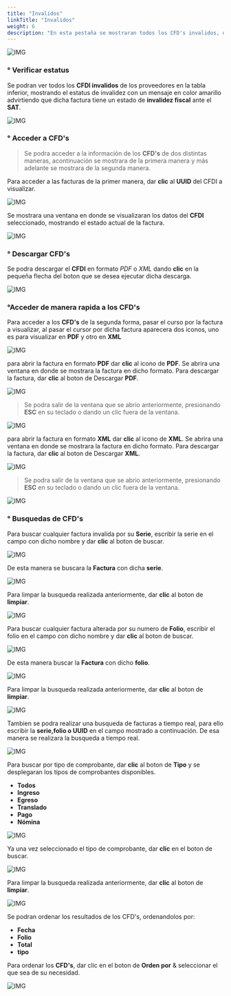 ```yaml
---
title: "Invalidos"
linkTitle: "Invalidos"
weight: 6
description: "En esta pestaña se mostraran todos los CFD's invalidos, de tal manera que no tienen validez fiscal ante el SAT."
---
```



![IMG](inicio.png)

### ° Verificar estatus
Se podran ver todos los **CFDI invalidos** de los proveedores en la tabla inferior, mostrando el estatus de invalidez con un mensaje en color amarillo advirtiendo que dicha factura tiene un estado de **invalidez fiscal** ante el **SAT**.

![IMG](estatus.png)

### ° Acceder a CFD's
> Se podra acceder a la información de los **CFD's** de dos distintas maneras, acontinuación se mostrara de la primera manera y más adelante se mostrara de la segunda manera.

Para acceder a las facturas de la primer manera, dar **clic** al **UUID** del CFDI a visualizar.

![IMG](uuid.png)

Se mostrara una ventana en donde se visualizaran los datos del **CFDI** seleccionado, mostrando el estado actual de la factura.

![IMG](uuid_abierto.png)


### ° Descargar CFD's
Se podra descargar el **CFDI** en formato *PDF* o *XML* dando **clic** en la pequeña flecha del boton que se desea ejecutar dicha descarga.

![IMG](descargas.png)

### °Acceder de manera rapida a los CFD's

Para acceder a los **CFD's** de la segunda forma, pasar el curso por la factura a visualizar, al pasar el cursor por dicha factura aparecera dos iconos, uno es para visualizar en **PDF** y otro en **XML**

![IMG](formatos.png)

para abrir la factura en formato **PDF** dar **clic** al icono de **PDF**. Se abrira una ventana en donde se mostrara la factura en dicho formato. Para descargar la factura, dar **clic** al boton de Descargar **PDF**.

![IMG](pdf.png)

> Se podra salir de la ventana que se abrio anteriormente, presionando **ESC** en su teclado o dando un clic fuera de la ventana.

![IMG](esc.png)

para abrir la factura en formato **XML** dar **clic** al icono de **XML**. Se abrira una ventana en donde se mostrara la factura en dicho formato. Para descargar la factura, dar **clic** al boton de Descargar **XML**.

![IMG](xml.png)

> Se podra salir de la ventana que se abrio anteriormente, presionando **ESC** en su teclado o dando un clic fuera de la ventana.

![IMG](esc.png)

### ° Busquedas de CFD's

Para buscar cualquier factura invalida por su **Serie**, escribir la serie en el campo con 
dicho nombre y dar **clic** al boton de buscar.

![IMG](serie.png)

De esta manera se buscara la **Factura** con dicha **serie**.

![IMG](serie2.png)

Para limpar la busqueda realizada anteriormente, dar **clic** al boton de **limpiar**.

![IMG](limpiar.png)


Para buscar cualquier factura alterada por su numero de **Folio**, escribir el folio en el campo con 
dicho nombre y dar **clic** al boton de buscar.

![IMG](folio.png)

De esta manera buscar la **Factura** con dicho **folio**.

![IMG](folio2.png)

Para limpar la busqueda realizada anteriormente, dar **clic** al boton de **limpiar**.

![IMG](limpiar2.png)

Tambien se podra realizar una busqueda de facturas a tiempo real, para ello escribir la **serie,folio o UUID** en el campo mostrado a continuación. De esa manera se realizara la busqueda a tiempo real. 

![IMG](avanzada.png)


Para buscar por tipo de comprobante, dar **clic** al boton de **Tipo** y se desplegaran los tipos de comprobantes disponibles.

* **Todos**
* **Ingreso**
* **Egreso**
* **Translado**
* **Pago**
* **Nómina**

![IMG](tipo1.png)

 Ya una vez seleccionado el tipo de comprobante, dar **clic** en el boton de buscar.

![IMG](tipo2.png)

Para limpar la busqueda realizada anteriormente, dar **clic** al boton de **limpiar**.

![IMG](limpiar3.png)

Se podran ordenar los resultados de los CFD's, ordenandolos por:

* **Fecha**
* **Folio**
* **Total**
* **tipo**

Para ordenar los **CFD's**, dar clic en el boton de **Orden por** & seleccionar el que sea de su necesidad.

![IMG](ordenar.png)

